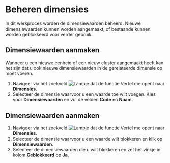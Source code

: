 # Beheren dimensies


In dit werkproces worden de dimensiewaarden beheerd. Nieuwe dimensiewaarden kunnen worden aangemaakt, of bestaande kunnen worden geblokkeerd voor verder gebruik.

## Dimensiewaarden aanmaken

Wanneer u een nieuwe eenheid of een nieuw cluster aangemaakt heeft kan het zijn dat u ook nieuwe dimensiewaarden in de gerelateerde dimensie op moet voeren. 

1. Navigeer via het zoekveld ![Lampje dat de functie Vertel me opent](https://docs.microsoft.com/nl-NL/dynamics365/business-central/media/ui-search/search_small.png "Vertel me wat u wilt doen") naar **Dimensies**. 
2. Selecteer de dimensie waarvoor u een waarde toe wilt voegen. Kies voor **Dimensiewaarden** en vul de velden **Code** en **Naam**. 

## Dimensiewaarden aanmaken

1. Navigeer via het zoekveld ![Lampje dat de functie Vertel me opent](https://docs.microsoft.com/nl-NL/dynamics365/business-central/media/ui-search/search_small.png "Vertel me wat u wilt doen") naar **Dimensies**. 
2. Selecteer de dimensie waarvoor u een waarde wilt blokkeren en klik op **Dimensiewaarden**.
3. Selecteer de dimensiewaarden die u wilt blokkeren en zet het vinkje in kolom **Geblokkeerd** op **Ja**. 

<!--stackedit_data:
eyJoaXN0b3J5IjpbLTE0MDk4MTA1MzUsNTg0MDY5NzYyLC0xND
A5ODEwNTM1XX0=
-->